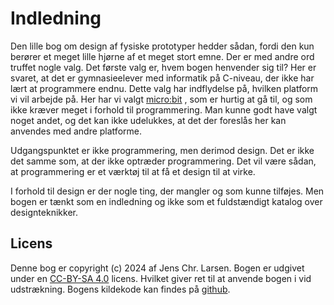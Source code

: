 # Indledning
Den lille bog om design af fysiske prototyper hedder sådan, fordi den kun berører et meget lille hjørne af et meget stort emne. Der er med andre ord truffet nogle valg. Det første valg er, hvem bogen henvender sig til? Her er svaret, at det er gymnasieelever med informatik på C-niveau, der ikke har lært at programmere endnu. Dette valg har indflydelse på, hvilken platform vi vil arbejde på. Her har vi valgt [micro:bit](https://makecode.microbit.org) , som er hurtig at gå til, og som ikke kræver meget i forhold til programmering. Man kunne godt have valgt noget andet, og det kan ikke udelukkes, at det der foreslås her kan anvendes med andre platforme.

Udgangspunktet er ikke programmering, men derimod design. Det er ikke det samme som, at der ikke optræder programmering. Det vil være sådan, at programmering er et værktøj til at få et design til at virke.

I forhold til design er der nogle ting, der mangler og som kunne tilføjes. Men bogen er tænkt som en indledning og ikke som et fuldstændigt katalog over designteknikker. 

## Licens
Denne bog er copyright (c) 2024 af Jens Chr. Larsen. Bogen er udgivet under en [CC-BY-SA 4.0](https://creativecommons.org/licenses/by-sa/4.0/) licens. Hvilket giver ret til at anvende bogen i vid udstrækning. Bogens kildekode kan findes på [github](https://github.com/jechla/den-lille-bog-om-design-af-fysiske-prototyper).
